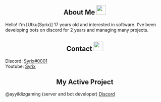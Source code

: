 <div>
    <h2 align="center"> About Me  <img src = "https://cdn.discordapp.com/emojis/895594417484873779.png?v=1" high="20px" width="30px"> </h2>
</div>

Hello! I'm [Utku(Syrix)] 17 years old and interested in software. I've been developing bots on discord for 2 years and managing many projects.

<div>
    <h2 align="center"> Contact  <img src = "https://cdn.discordapp.com/emojis/898285949094621245.png?v=1" high="20px" width="30px"> </h2>
</div>

Discord: [Syrix#0001](https://discord.com/users/389084737177780234) \
Youtube: [Syrix](https://www.youtube.com/channel/UCtSfaXzhWyNyGwXeLP0HaxA)

<div>
    <h2 align="center"> My Active Project </h2>
</div>

@ayyildizgaming (server and bot developer) [Discord](https://discord.gg/ayyildizgaming)
